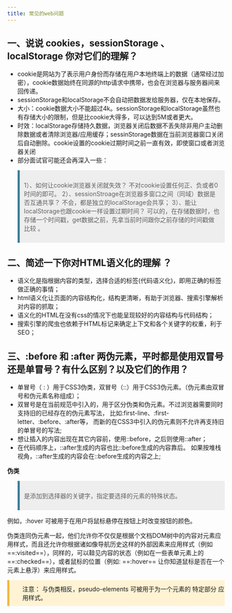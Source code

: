 ```yaml
---
title: 常见的web问题
---
```

<style>
.note {
   padding: 10px 0 ;
    padding-left: 30px;
    background: #fff3d4;
    border-color: #f6b73c;
    border-left-width: 5px;
    border-left-style: solid;
}
blockquote {
    background: #eee;
    border-left: 5px solid #3d7e9a;
    padding: 10px;
    
}
</style>

## 一、说说 cookies，sessionStorage 、 localStorage 你对它们的理解？

* cookie是网站为了表示用户身份而存储在用户本地终端上的数据（通常经过加密），cookie数据始终在同源的http请求中携带，也会在浏览器与服务器间来回传递。
* sessionStorage和localStorage不会自动把数据发给服务器，仅在本地保存。
* 大小：cookie数据大小不能超过4k。sessionStorage和localStorage虽然也有存储大小的限制，但是比cookie大得多，可以达到5M或者更大。
* 时效：localStorage存储持久数据，浏览器关闭后数据不丢失除非用户主动删除数据或者清除浏览器/应用缓存；sessinStorage数据在当前浏览器窗口关闭后自动删除。cookie设置的cookie过期时间之前一直有效，即使窗口或者浏览器关闭
* 部分面试官可能还会再深入一些：

> 1）、如何让cookie浏览器关闭就失效？   不对cookie设置任何正、负或者0时间的即可。
> 2）、sessionStroage在浏览器多窗口之间（同域）数据是否互通共享？   不会，都是独立的localStorage会共享；
> 3）、能让localStorage也跟cookie一样设置过期时间？   可以的，在存储数据时，也存储一个时间戳，get数据之前，先拿当前时间跟你之前存储的时间戳做比较 。

## 二、简述一下你对HTML语义化的理解 ？
* 语义化是指根据内容的类型，选择合适的标签(代码语义化)，即用正确的标签做正确的事情；
* html语义化让页面的内容结构化，结构更清晰，有助于浏览器、搜索引擎解析对内容的抓取；
* 语义化的HTML在没有css的情况下也能呈现较好的内容结构与代码结构；
* 搜索引擎的爬虫也依赖于HTML标记来确定上下文和各个关键字的权重，利于SEO；

## 三、:before 和 :after 两伪元素，平时都是使用双冒号还是单冒号？有什么区别？以及它们的作用？

* 单冒号（ : ）用于CSS3伪类，双冒号（::）用于CSS3伪元素。（伪元素由双冒号和伪元素名称组成）；
* 双冒号是在当前规范中引入的，用于区分伪类和伪元素。不过浏览器需要同时支持旧的已经存在的伪元素写法， 比如:first-line、:first-letter、:before、:after等， 而新的在CSS3中引入的伪元素则不允许再支持旧的单冒号的写法;
* 想让插入的内容出现在其它内容前，使用::before，之后则使用::after； 
* 在代码顺序上，::after生成的内容也比::before生成的内容靠后。 如果按堆栈视角，::after生成的内容会在::before生成的内容之上;

**伪类**

>是添加到选择器的关键字，指定要选择的元素的特殊状态。

例如，:hover 可被用于在用户将鼠标悬停在按钮上时改变按钮的颜色。

伪类连同伪元素一起，他们允许你不仅仅是根据个文档DOM树中的内容对元素应用样式，而且还允许你根据诸如像导航历史这样的外部因素来应用样式（例如 ==:visited==），同样的，可以鞥见内容的状态（例如在一些表单元素上的 ==:checked==），或者鼠标的位置（例如: ==:hover== 让你知道鼠标是否在一个元素上悬浮）来应用样式。

<div class='note'>
注意： 与伪类相反，pseudo-elements 可被用于为一个元素的 特定部分 应用样式。
</div>

